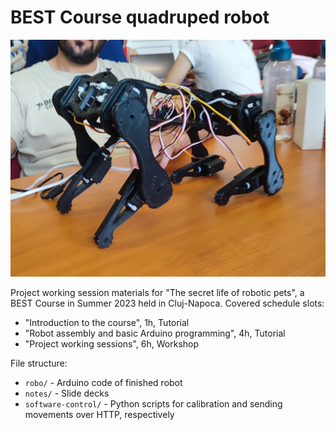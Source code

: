 # BEST Course quadruped robot

![](./photo.jpg)

Project working session materials for "The secret life of robotic pets", a BEST Course in Summer 2023 held in Cluj-Napoca.
Covered schedule slots:
- "Introduction to the course", 1h, Tutorial
- "Robot assembly and basic Arduino programming", 4h, Tutorial
- "Project working sessions", 6h, Workshop

File structure:
- `robo/` - Arduino code of finished robot
- `notes/` - Slide decks
- `software-control/` - Python scripts for calibration and sending movements over HTTP, respectively

